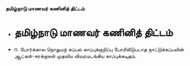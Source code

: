 **தமிழ்நாடு மாணவர் கணினித் திட்டம்**
- # தமிழ்நாடு மாணவர் கணினித் திட்டம்
- n. போர்க்கால நொதுமற் கப்பல் காப்புக்குறிப்பு போரிலீடுபடாத நாட்டுக்கப்பலின் ஆட்கள்-சரக்குகள் முதலிய விவரமடங்கிய காப்புக்கடிதம்.

